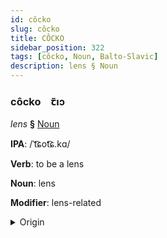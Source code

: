 ```yaml
---
id: côcko
slug: côcko
title: CÔCKO
sidebar_position: 322
tags: [côcko, Noun, Balto-Slavic]
description: lens § Noun
---
```


### côcko&emsp;<span kind="abugida">ꞇ̄ıɔ</span>

*lens* **§** [Noun](../../tags/Noun)

**IPA**: /ˈt͡ɕot͡ɕ.kɑ/

**Verb**: to be a lens

**Noun**: lens

**Modifier**: lens-related

<details>
    <summary>Origin</summary>
    Czech čočka [ˈt͡ʃot͡ʃka]<br/>
    <em>Balto-Slavic Language Family</em>
</details>